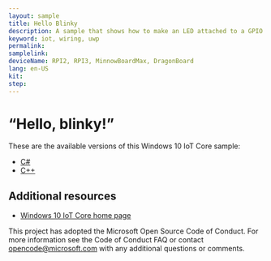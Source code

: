 ```yaml
---
layout: sample
title: Hello Blinky
description: A sample that shows how to make an LED attached to a GPIO pin blink on and off.
keyword: iot, wiring, uwp
permalink:
samplelink:
deviceName: RPI2, RPI3, MinnowBoardMax, DragonBoard
lang: en-US
kit:
step:
---
```

# “Hello, blinky!”

These are the available versions of this Windows 10 IoT Core sample:

*	[C#](./CS/README.md)
*	[C++](./Cpp/README.md)

## Additional resources
* [Windows 10 IoT Core home page](https://developer.microsoft.com/en-us/windows/iot/)

This project has adopted the Microsoft Open Source Code of Conduct. For more information see the Code of Conduct FAQ or contact <opencode@microsoft.com> with any additional questions or comments.
